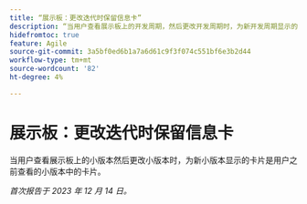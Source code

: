 ```yaml
---
title: “展示板：更改迭代时保留信息卡”
description: “当用户查看展示板上的开发周期，然后更改开发周期时，为新开发周期显示的卡片是用户之前查看的开发周期中的卡片。”
hidefromtoc: true
feature: Agile
source-git-commit: 3a5bf0ed6b1a7a6d61c9f3f074c551bf6e3b2d44
workflow-type: tm+mt
source-wordcount: '82'
ht-degree: 4%

---
```



# 展示板：更改迭代时保留信息卡

<!--
>[!NOTE]
>
>This issue was fixed on January 12, 2024.-->

当用户查看展示板上的小版本然后更改小版本时，为新小版本显示的卡片是用户之前查看的小版本中的卡片。

_首次报告于 2023 年 12 月 14 日。_
